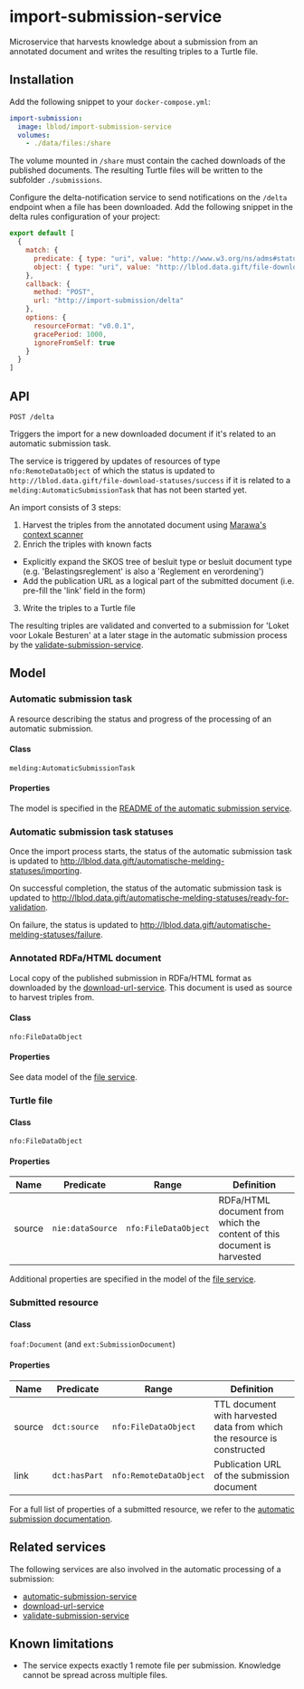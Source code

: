 # import-submission-service
Microservice that harvests knowledge about a submission from an annotated document and writes the resulting triples to a Turtle file.

## Installation
Add the following snippet to your `docker-compose.yml`:

```yml
import-submission:
  image: lblod/import-submission-service
  volumes:
    - ./data/files:/share
```

The volume mounted in `/share` must contain the cached downloads of the published documents. The resulting Turtle files will be written to the subfolder `./submissions`.

Configure the delta-notification service to send notifications on the `/delta` endpoint when a file has been downloaded. Add the following snippet in the delta rules configuration of your project:

```javascript
export default [
  {
    match: {
      predicate: { type: "uri", value: "http://www.w3.org/ns/adms#status" },
      object: { type: "uri", value: "http://lblod.data.gift/file-download-statuses/success"
    },
    callback: {
      method: "POST",
      url: "http://import-submission/delta"
    },
    options: {
      resourceFormat: "v0.0.1",
      gracePeriod: 1000,
      ignoreFromSelf: true
    }
  }
]
```

## API
```
POST /delta
```
Triggers the import for a new downloaded document if it's related to an automatic submission task.

The service is triggered by updates of resources of type `nfo:RemoteDataObject` of which the status is updated to `http://lblod.data.gift/file-download-statuses/success` if it is related to a `melding:AutomaticSubmissionTask` that has not been started yet.

An import consists of 3 steps:
1. Harvest the triples from the annotated document using [Marawa's context scanner](https://github.com/lblod/marawa)
2. Enrich the triples with known facts
  * Explicitly expand the SKOS tree of besluit type or besluit document type (e.g. 'Belastingsreglement' is also a 'Reglement en verordening')
  * Add the publication URL as a logical part of the submitted document (i.e. pre-fill the 'link' field in the form)
3. Write the triples to a Turtle file

The resulting triples are validated and converted to a submission for 'Loket voor Lokale Besturen' at a later stage in the automatic submission process by the [validate-submission-service](https://github.com/lblod/validate-submission-service).

## Model

### Automatic submission task
A resource describing the status and progress of the processing of an automatic submission.

#### Class
`melding:AutomaticSubmissionTask`

#### Properties
The model is specified in the [README of the automatic submission service](https://github.com/lblod/automatic-submission-service#model).

### Automatic submission task statuses
Once the import process starts, the status of the automatic submission task is updated to http://lblod.data.gift/automatische-melding-statuses/importing.

On successful completion, the status of the automatic submission task is updated to http://lblod.data.gift/automatische-melding-statuses/ready-for-validation.

On failure, the status is updated to http://lblod.data.gift/automatische-melding-statuses/failure.

### Annotated RDFa/HTML document
Local copy of the published submission in RDFa/HTML format as downloaded by the [download-url-service](https://github.com/lblod/download-url-service). This document is used as source to harvest triples from.

#### Class
`nfo:FileDataObject`

#### Properties
See data model of the [file service](https://github.com/mu-semtech/file-service#resources).

### Turtle file
#### Class
`nfo:FileDataObject`

#### Properties
| Name   | Predicate        | Range                | Definition                                                               |
|--------|------------------|----------------------|--------------------------------------------------------------------------|
| source | `nie:dataSource` | `nfo:FileDataObject` | RDFa/HTML document from which the content of this document is harvested  |

Additional properties are specified in the model of the [file service](https://github.com/mu-semtech/file-service#resources).

### Submitted resource
#### Class
`foaf:Document` (and `ext:SubmissionDocument`)

#### Properties
| Name   | Predicate     | Range                  | Definition                                                              |
|--------|---------------|------------------------|-------------------------------------------------------------------------|
| source | `dct:source`  | `nfo:FileDataObject`   | TTL document with harvested data from which the resource is constructed |
| link   | `dct:hasPart` | `nfo:RemoteDataObject` | Publication URL of the submission document                              |

For a full list of properties of a submitted resource, we refer to the [automatic submission documentation](https://lblod.github.io/pages-vendors/#/docs/submission-annotations).

## Related services
The following services are also involved in the automatic processing of a submission:
* [automatic-submission-service](https://github.com/lblod/automatic-submission-service)
* [download-url-service](https://github.com/lblod/download-url-service)
* [validate-submission-service](https://github.com/lblod/validate-submission-service)

## Known limitations
* The service expects exactly 1 remote file per submission. Knowledge cannot be spread across multiple files.
